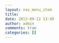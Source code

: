 ```yaml
---
layout: nav_menu_item
title: 
date: 2013-09-12 13:49
author: admin
comments: true
categories: []
---
```

 
